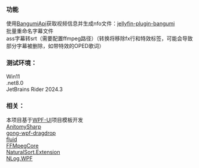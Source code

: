 ### 功能

使用[BangumiApi](https://github.com/bangumi/api)获取视频信息并生成nfo文件：[jellyfin-plugin-bangumi](https://github.com/kookxiang/jellyfin-plugin-bangumi)  
批量重命名字幕文件  
ass字幕转srt（需要配置ffmpeg路径）（转换将移除fx行和特效标签，可能会导致部分字幕被删除，如带特效的OPED歌词）  

### 测试环境：
Win11  
.net8.0  
JetBrains Rider 2024.3  

### 相关：
本项目基于[WPF-UI](https://github.com/lepoco/wpfui)项目模板开发  
[AnitomySharp](https://github.com/chu-shen/AnitomySharp)  
[gong-wpf-dragdrop](https://github.com/punker76/gong-wpf-dragdrop)  
[fluid](https://github.com/sebastienros/fluid)  
[FFMpegCore](https://github.com/rosenbjerg/FFMpegCore)  
[NaturalSort.Extension](https://github.com/tompazourek/NaturalSort.Extension)  
[NLog.WPF](https://github.com/limumu1997/NLog.WPF)  
